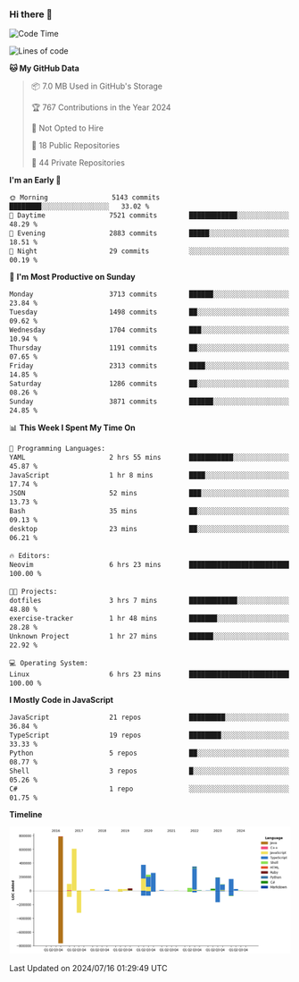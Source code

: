 ### Hi there 👋

<!--
**Clumsy-Coder/Clumsy-Coder** is a ✨ _special_ ✨ repository because its `README.md` (this file) appears on your GitHub profile.

Here are some ideas to get you started:

- 🔭 I’m currently working on ...
- 🌱 I’m currently learning ...
- 👯 I’m looking to collaborate on ...
- 🤔 I’m looking for help with ...
- 💬 Ask me about ...
- 📫 How to reach me: ...
- 😄 Pronouns: ...
- ⚡ Fun fact: ...
-->

<!-- anmol098/waka-readme-stats -->
<!--START_SECTION:waka-->
![Code Time](http://img.shields.io/badge/Code%20Time-830%20hrs%2046%20mins-blue)

![Lines of code](https://img.shields.io/badge/From%20Hello%20World%20I%27ve%20Written-3.4%20million%20lines%20of%20code-blue)

**🐱 My GitHub Data** 

> 📦 7.0 MB Used in GitHub's Storage 
 > 
> 🏆 767 Contributions in the Year 2024
 > 
> 🚫 Not Opted to Hire
 > 
> 📜 18 Public Repositories 
 > 
> 🔑 44 Private Repositories 
 > 
**I'm an Early 🐤** 

```text
🌞 Morning                5143 commits        ████████░░░░░░░░░░░░░░░░░   33.02 % 
🌆 Daytime                7521 commits        ████████████░░░░░░░░░░░░░   48.29 % 
🌃 Evening                2883 commits        █████░░░░░░░░░░░░░░░░░░░░   18.51 % 
🌙 Night                  29 commits          ░░░░░░░░░░░░░░░░░░░░░░░░░   00.19 % 
```
📅 **I'm Most Productive on Sunday** 

```text
Monday                   3713 commits        ██████░░░░░░░░░░░░░░░░░░░   23.84 % 
Tuesday                  1498 commits        ██░░░░░░░░░░░░░░░░░░░░░░░   09.62 % 
Wednesday                1704 commits        ███░░░░░░░░░░░░░░░░░░░░░░   10.94 % 
Thursday                 1191 commits        ██░░░░░░░░░░░░░░░░░░░░░░░   07.65 % 
Friday                   2313 commits        ████░░░░░░░░░░░░░░░░░░░░░   14.85 % 
Saturday                 1286 commits        ██░░░░░░░░░░░░░░░░░░░░░░░   08.26 % 
Sunday                   3871 commits        ██████░░░░░░░░░░░░░░░░░░░   24.85 % 
```


📊 **This Week I Spent My Time On** 

```text
💬 Programming Languages: 
YAML                     2 hrs 55 mins       ███████████░░░░░░░░░░░░░░   45.87 % 
JavaScript               1 hr 8 mins         ████░░░░░░░░░░░░░░░░░░░░░   17.74 % 
JSON                     52 mins             ███░░░░░░░░░░░░░░░░░░░░░░   13.73 % 
Bash                     35 mins             ██░░░░░░░░░░░░░░░░░░░░░░░   09.13 % 
desktop                  23 mins             ██░░░░░░░░░░░░░░░░░░░░░░░   06.21 % 

🔥 Editors: 
Neovim                   6 hrs 23 mins       █████████████████████████   100.00 % 

🐱‍💻 Projects: 
dotfiles                 3 hrs 7 mins        ████████████░░░░░░░░░░░░░   48.80 % 
exercise-tracker         1 hr 48 mins        ███████░░░░░░░░░░░░░░░░░░   28.28 % 
Unknown Project          1 hr 27 mins        ██████░░░░░░░░░░░░░░░░░░░   22.92 % 

💻 Operating System: 
Linux                    6 hrs 23 mins       █████████████████████████   100.00 % 
```

**I Mostly Code in JavaScript** 

```text
JavaScript               21 repos            █████████░░░░░░░░░░░░░░░░   36.84 % 
TypeScript               19 repos            ████████░░░░░░░░░░░░░░░░░   33.33 % 
Python                   5 repos             ██░░░░░░░░░░░░░░░░░░░░░░░   08.77 % 
Shell                    3 repos             █░░░░░░░░░░░░░░░░░░░░░░░░   05.26 % 
C#                       1 repo              ░░░░░░░░░░░░░░░░░░░░░░░░░   01.75 % 
```



**Timeline**

![Lines of Code chart](https://raw.githubusercontent.com/Clumsy-Coder/Clumsy-Coder/main/assets/bar_graph.png)


 Last Updated on 2024/07/16 01:29:49 UTC
<!--END_SECTION:waka-->

